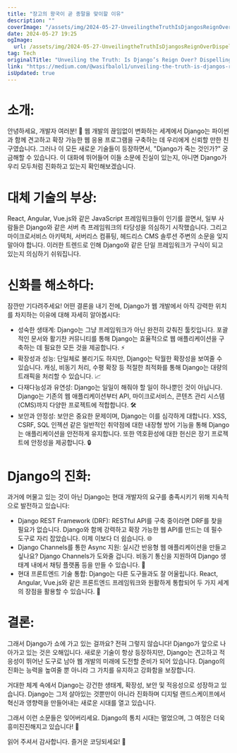 ```yaml
---
title: "장고의 왕국이 곧 종말을 맞이할 이유"
description: ""
coverImage: "/assets/img/2024-05-27-UnveilingtheTruthIsDjangosReignOverDispellingMythsandEmbracingItsEvolution_0.png"
date: 2024-05-27 19:25
ogImage: 
  url: /assets/img/2024-05-27-UnveilingtheTruthIsDjangosReignOverDispellingMythsandEmbracingItsEvolution_0.png
tag: Tech
originalTitle: "Unveiling the Truth: Is Django’s Reign Over? Dispelling Myths and Embracing Its Evolution 🚀"
link: "https://medium.com/@wasifbalol1/unveiling-the-truth-is-djangos-reign-over-dispelling-myths-and-embracing-its-evolution-b055dc6d2a05"
isUpdated: true
---
```





# 소개:

안녕하세요, 개발자 여러분! 👋 웹 개발의 끊임없이 변화하는 세계에서 Django는 파이썬과 함께 견고하고 확장 가능한 웹 응용 프로그램을 구축하는 데 우리에게 신뢰할 만한 친구였습니다. 그러나 이 모든 새로운 기술들이 등장하면서, "Django가 죽는 것인가?" 궁금해할 수 있습니다. 이 대화에 뛰어들어 이들 소문에 진실이 있는지, 아니면 Django가 우리 모두처럼 진화하고 있는지 확인해보겠습니다.

# 대체 기술의 부상:

React, Angular, Vue.js와 같은 JavaScript 프레임워크들이 인기를 끌면서, 일부 사람들은 Django와 같은 서버 측 프레임워크의 타당성을 의심하기 시작했습니다. 그리고 마이크로서비스 아키텍처, 서버리스 컴퓨팅, 헤드리스 CMS 솔루션 주변의 소문을 잊지 말아야 합니다. 이러한 트렌드로 인해 Django와 같은 단일 프레임워크가 구식이 되고 있는지 의심하기 쉬워집니다.

<div class="content-ad"></div>

# 신화를 해소하다:

잠깐만 기다려주세요! 어떤 결론을 내기 전에, Django가 웹 개발에서 아직 강력한 위치를 차지하는 이유에 대해 자세히 알아봅시다:

- 성숙한 생태계: Django는 그냥 프레임워크가 아닌 완전히 갖춰진 툴킷입니다. 포괄적인 문서와 활기찬 커뮤니티를 통해 Django는 효율적으로 웹 애플리케이션을 구축하는 데 필요한 모든 것을 제공합니다. ⚡
- 확장성과 성능: 단일체로 불리기도 하지만, Django는 탁월한 확장성을 보여줄 수 있습니다. 캐싱, 비동기 처리, 수평 확장 등 적절한 최적화를 통해 Django는 대량의 트래픽을 처리할 수 있습니다. 📈
- 다재다능성과 유연성: Django는 일일이 해줘야 할 일이 하나뿐인 것이 아닙니다. Django는 기존의 웹 애플리케이션부터 API, 마이크로서비스, 콘텐츠 관리 시스템(CMS)까지 다양한 프로젝트에 적합합니다. 🛠️
- 보안과 안정성: 보안은 중요한 문제이며, Django는 이를 심각하게 대합니다. XSS, CSRF, SQL 인젝션 같은 일반적인 취약점에 대한 내장형 방어 기능을 통해 Django는 애플리케이션을 안전하게 유지합니다. 또한 역호환성에 대한 헌신은 장기 프로젝트에 안정성을 제공합니다. 🔒

# Django의 진화:

<div class="content-ad"></div>

과거에 머물고 있는 것이 아닌 Django는 현대 개발자의 요구를 충족시키기 위해 지속적으로 발전하고 있습니다:

- Django REST Framework (DRF): RESTful API를 구축 중이라면 DRF를 찾을 필요가 없습니다. Django와 함께 강력하고 확장 가능한 웹 API를 만드는 데 필수 도구로 자리 잡았습니다. 이제 이보다 더 쉽습니다. 🌐
- Django Channels를 통한 Async 지원: 실시간 반응형 웹 애플리케이션을 만들고 싶나요? Django Channels가 도와줄 겁니다. 비동기 통신을 지원하여 Django 생태계 내에서 채팅 플랫폼 등을 만들 수 있습니다. 📡
- 현대 프론트엔드 기술 통합: Django는 다른 도구들과도 잘 어울립니다. React, Angular, Vue.js와 같은 프론트엔드 프레임워크와 원활하게 통합되어 두 가지 세계의 장점을 활용할 수 있습니다. 🎨

# 결론:

그래서 Django가 쇼에 가고 있는 걸까요? 전혀 그렇지 않습니다! Django가 앞으로 나아가고 있는 것은 오해입니다. 새로운 기술이 항상 등장하지만, Django는 견고하고 적응성이 뛰어난 도구로 남아 웹 개발의 미래에 도전할 준비가 되어 있습니다. Django의 진화는 능력을 높여줄 뿐 아니라 그 가치를 유지하고 강화함을 보장합니다.

<div class="content-ad"></div>

거대한 체계 속에서 Django는 강건한 생태계, 확장성, 보안 및 적응성으로 성장하고 있습니다. Django는 그저 살아있는 것뿐만이 아니라 진화하며 디지털 랜드스케이프에서 혁신과 영향력을 만들어내는 새로운 시대를 열고 있습니다.

그래서 이런 소문들은 잊어버리세요. Django의 통치 시대는 멀었으며, 그 여정은 더욱 흥미진진해지고 있습니다! 🌟

읽어 주셔서 감사합니다. 즐거운 코딩되세요! 🚀